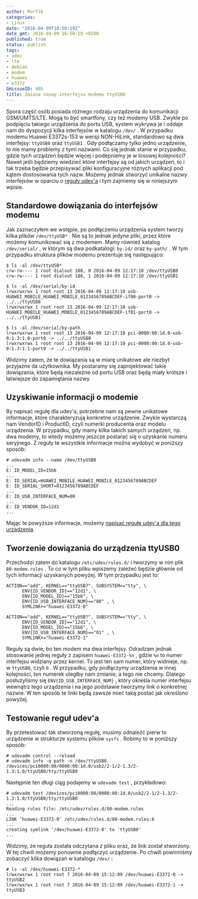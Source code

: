 ```yaml
---
author: Morfik
categories:
- Linux
date: "2016-04-09T18:50:19Z"
date_gmt: 2016-04-09 16:50:19 +0200
published: true
status: publish
tags:
- udev
- lte
- debian
- modem
- huawei
- e3372
GHissueID: 405
title: Zmiana nazwy interfejsu modemu ttyUSB0
---
```


Spora część osób posiada różnego rodzaju urządzenia do komunikacji GSM/UMTS/LTE. Mogą to być
smartfony, czy też modemy USB. Zwykle po podpięciu takiego urządzenia do portu USB, system wykrywa
je i oddaje nam do dyspozycji kilka interfejsów w katalogu `/dev/` . W przypadku modemu Huawei
E3372s-153 w wersji NON-HiLink, standardowo są dwa interfejsy: `ttyUSB0` oraz `ttyUSB1` . Gdy
podłączamy tylko jedno urządzenie, to nie mamy problemy z tymi nazwami. Co się jednak stanie w
przypadku, gdzie tych urządzeń będzie więcej i podepniemy je w losowej kolejności? Nawet jeśli
będziemy wiedzieć które interfejsy są od jakich urządzeń, to i tak trzeba będzie przepisywać pliki
konfiguracyjne różnych aplikacji pod kątem dostosowania tych nazw. Możemy jednak stworzyć unikalne
nazwy interfejsów w oparciu o [reguły udev'a](https://en.wikipedia.org/wiki/Udev) i tym zajmiemy się
w niniejszym wpisie.

<!--more-->
## Standardowe dowiązania do interfejsów modemu

Jak zaznaczyłem we wstępie, po podłączeniu urządzenia system tworzy kilka plików `/dev/ttyUSB*` .
Nie są to jednak jedyne pliki, przez które możemy komunikować się z modemem. Mamy również katalog
`/dev/serial/` , w którym są dwa podkatalogi: `by-id/` oraz `by-path/` . W tym przypadku struktura
plików modemu prezentuje się następująco:

    $ ls -al /dev/ttyUSB*
    crw-rw---- 1 root dialout 188, 0 2016-04-09 12:17:10 /dev/ttyUSB0
    crw-rw---- 1 root dialout 188, 1 2016-04-09 12:17:10 /dev/ttyUSB1

    $ ls -al /dev/serial/by-id
    lrwxrwxrwx 1 root root 13 2016-04-09 12:17:10 usb-HUAWEI_MOBILE_HUAWEI_MOBILE_0123456789ABCDEF-if00-port0 -> ../../ttyUSB0
    lrwxrwxrwx 1 root root 13 2016-04-09 12:17:10 usb-HUAWEI_MOBILE_HUAWEI_MOBILE_0123456789ABCDEF-if01-port0 -> ../../ttyUSB1

    $ ls -al /dev/serial/by-path
    lrwxrwxrwx 1 root root 13 2016-04-09 12:17:10 pci-0000:00:1d.0-usb-0:1.3:1.0-port0 -> ../../ttyUSB0
    lrwxrwxrwx 1 root root 13 2016-04-09 12:17:10 pci-0000:00:1d.0-usb-0:1.3:1.1-port0 -> ../../ttyUSB1

Widzimy zatem, że te dowiązania są w miarę unikatowe ale niezbyt przyjazne da użytkownika. My
postaramy się zaprojektować takie dowiązania, które będą niezależne od portu USB oraz będą miały
krótsze i łatwiejsze do zapamiętania nazwy.

## Uzyskiwanie informacji o modemie

By napisać regułę dla udev'a, potrzebne nam są pewne unikatowe informacje, które charakteryzują
konkretne urządzenie. Zwykle wystarczą nam VendorID i ProductID, czyli numerki producenta oraz
modelu urządzenia. W przypadku, gdy mamy kilka takich samych urządzeń, np. dwa modemy, to wtedy
możemy jeszcze postarać się o uzyskanie numeru seryjnego. Z reguły te wszystkie informacje można
wydobyć w poniższy sposób:

    # udevadm info --name /dev/ttyUSB0
    ...
    E: ID_MODEL_ID=15b6
    ...
    E: ID_SERIAL=HUAWEI_MOBILE_HUAWEI_MOBILE_0123456789ABCDEF
    E: ID_SERIAL_SHORT=0123456789ABCDEF
    ...
    E: ID_USB_INTERFACE_NUM=00
    ...
    E: ID_VENDOR_ID=12d1
    ...

Mając te powyższe informacje, możemy [napisać regułę udev'a dla tego
urządzenia](/post/udev-czyli-jak-pisac-reguly-dla-urzadzen/).

## Tworzenie dowiązania do urządzenia ttyUSB0

Przechodzi zatem do katalogu `/etc/udev/rules.d/` i tworzymy w nim plik `80-modem.rules` . To co w
tym pliku wpiszemy zależeć będzie głównie od tych informacji uzyskanych powyżej. W tym przypadku
jest to:

    ACTION=="add", KERNEL=="ttyUSB?", SUBSYSTEM=="tty", \
          ENV{ID_VENDOR_ID}=="12d1", \
          ENV{ID_MODEL_ID}=="15b6", \
          ENV{ID_USB_INTERFACE_NUM}=="00" , \
          SYMLINK+="huawei-E3372-0"

    ACTION=="add", KERNEL=="ttyUSB?", SUBSYSTEM=="tty", \
          ENV{ID_VENDOR_ID}=="12d1", \
          ENV{ID_MODEL_ID}=="15b6", \
          ENV{ID_USB_INTERFACE_NUM}=="01" , \
          SYMLINK+="huawei-E3372-1"

Reguły są dwie, bo ten modem ma dwa interfejsy. Odradzam jednak stosowanie jednej reguły z zapisem
`huawei-E3372-%n` , gdzie `%n` to numer interfejsu widziany przez kernel. To jest ten sam numer,
który widnieje, np. w `ttyUSB0`, czyli `0` . W przypadku, gdy podłączymy urządzenia w innej
kolejności, ten numerek uległby nam zmianie, a tego nie chcemy. Dlatego posłużyliśmy się
`ENV{ID_USB_INTERFACE_NUM}` , który określa numer interfejsu wewnątrz tego urządzenia i na jego
podstawie tworzymy link o konkretnej nazwie. W ten sposób te linki będą zawsze mieć taką postać jak
określono powyżej.

## Testowanie reguł udev'a

By przetestować tak stworzoną regułę, musimy odnaleźć pierw to urządzenie w strukturze systemu
plików `sysfs` . Robimy to w poniższy sposób:

    # udevadm control --reload
    # udevadm info -q path -n /dev/ttyUSB0
    /devices/pci0000:00/0000:00:1d.0/usb2/2-1/2-1.3/2-1.3:1.0/ttyUSB0/tty/ttyUSB0

Następnie ten długi ciąg podajemy w `udevadm test` , przykładowo:

    # udevadm test /devices/pci0000:00/0000:00:1d.0/usb2/2-1/2-1.3/2-1.3:1.0/ttyUSB0/tty/ttyUSB0
    ...
    Reading rules file: /etc/udev/rules.d/80-modem.rules
    ...
    LINK 'huawei-E3372-0' /etc/udev/rules.d/80-modem.rules:6
    ...
    creating symlink '/dev/huawei-E3372-0' to 'ttyUSB0'
    ...

Widzimy, że reguła została odczytana z pliku oraz, że link został stworzony. W tej chwili możemy
ponownie podłączyć urządzenie. Po chwili powinniśmy zobaczyć kilka dowiązań w katalogu `/dev/` :

    # ls -al /dev/huawei-E3372-*
    lrwxrwxrwx 1 root root 7 2016-04-09 15:12:09 /dev/huawei-E3372-0 -> ttyUSB2
    lrwxrwxrwx 1 root root 7 2016-04-09 15:12:09 /dev/huawei-E3372-1 -> ttyUSB3
